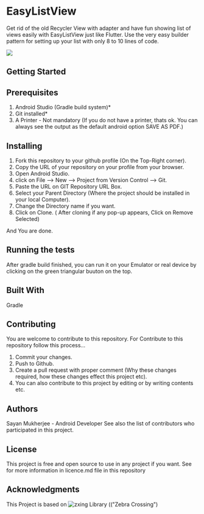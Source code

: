 # EasyListView

Get rid of the old Recycler View with adapter and have fun showing list of views easily with EasyListView just like Flutter.
Use the very easy builder pattern for setting up your list with only 8 to 10 lines of code.

![](http://cdnqrcgde.s3-eu-west-1.amazonaws.com/wp-content/uploads/2013/11/jpeg.jpg)



## Getting Started


## Prerequisites

1. Android Studio (Gradle build system)*
2. Git installed*
3. A Printer - Not mandatory (If you do not have a printer, thats ok. You can always see the output as the default android option SAVE AS PDF.)


## Installing

1. Fork this repository to your github profile (On the Top-Right corner).
2. Copy the URL of your repository on your profile from your browser.
3. Open Android Studio.
4. click on File --> New --> Project from Version Control --> Git.
5. Paste the URL on GIT Repository URL Box.
6. Select your Parent Directory (Where the project should be installed in your local Computer).
7. Change the Directory name if you want.
8. Click on Clone. ( After cloning if any pop-up appears, Click on Remove Selected)

And You are done.


## Running the tests

After gradle build finished, you can run it on your Emulator or real device by clicking on the green triangular buuton on the top.


## Built With

Gradle


## Contributing

You are welcome to contribute to this repository. For Contribute to this repository follow this process...

1. Commit your changes.
2. Push to Github.
3. Create a pull request with proper comment (Why these changes required, how these changes effect this project etc).
4. You can also contribute to this project by editing or by writing contents etc.


## Authors

Sayan Mukherjee - Android Developer
See also the list of contributors who participated in this project.


## License

This project is free and open source to use in any project if you want.
See for more information in licence.md file in this repository


## Acknowledgments

This Project is based on ![zxing Library (("Zebra Crossing")](https://github.com/zxing/zxing)
